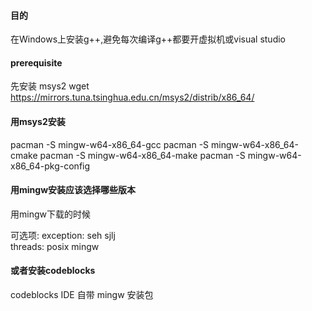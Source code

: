 #### 目的
在Windows上安装g++,避免每次编译g++都要开虚拟机或visual studio

#### prerequisite
先安装 msys2
wget https://mirrors.tuna.tsinghua.edu.cn/msys2/distrib/x86_64/ 

#### 用msys2安装
pacman -S mingw-w64-x86_64-gcc
pacman -S mingw-w64-x86_64-cmake
pacman -S mingw-w64-x86_64-make
pacman -S mingw-w64-x86_64-pkg-config

#### 用mingw安装应该选择哪些版本

用mingw下载的时候

可选项:
    exception: seh sjlj  
    threads: posix mingw  

#### 或者安装codeblocks
codeblocks IDE 自带 mingw 安装包
